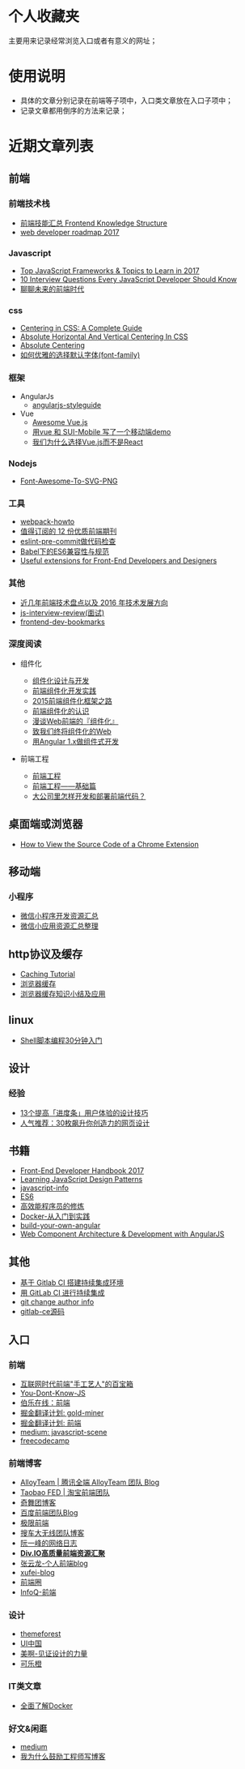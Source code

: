 # 个人收藏夹
主要用来记录经常浏览入口或者有意义的网址；

# 使用说明
- 具体的文章分别记录在前端等子项中，入口类文章放在入口子项中；
- 记录文章都用倒序的方法来记录；

# 近期文章列表

## 前端

### 前端技术栈
- [前端技能汇总 Frontend Knowledge Structure](https://github.com/JacksonTian/fks)
- [web developer roadmap 2017](https://github.com/kamranahmedse/developer-roadmap)


### Javascript
- [Top JavaScript Frameworks & Topics to Learn in 2017](https://medium.com/javascript-scene/top-javascript-frameworks-topics-to-learn-in-2017-700a397b711)
- [10 Interview Questions
Every JavaScript Developer Should Know](https://medium.com/javascript-scene/10-interview-questions-every-javascript-developer-should-know-6fa6bdf5ad95)
- [聊聊未来的前端时代](http://jixianqianduan.com/frontend-javascript/2016/12/11/future-front-end.html)

### css
- [Centering in CSS: A Complete Guide](https://css-tricks.com/centering-css-complete-guide/#center-horizontally)
- [Absolute Horizontal And Vertical Centering In CSS](https://www.smashingmagazine.com/2013/08/absolute-horizontal-vertical-centering-css/)
- [Absolute Centering](http://codepen.io/libill/full/vmYRZK/)
- [如何优雅的选择默认字体(font-family)](http://www.imooc.com/article/11261#)

### 框架
+ AngularJs
	- [angularjs-styleguide](https://github.com/toddmotto/angularjs-styleguide)
+ Vue
	- [Awesome Vue.js](https://github.com/vuejs/awesome-vue#appswebsites)
	- [用vue 和 SUI-Mobile 写了一个移动端demo](https://github.com/eteplus/vue-sui-demo)
	- [我们为什么选择Vue.js而不是React](http://www.infoq.com/cn/news/2016/12/why-Vue-js-no-react)

### Nodejs
- [Font-Awesome-To-SVG-PNG](https://github.com/zhangbg/Font-Awesome-SVG-PNG)


### 工具
- [webpack-howto](https://github.com/petehunt/webpack-howto#5-stylesheets-and-images)
- [值得订阅的 12 份优质前端期刊](https://www.h5jun.com/post/the-12-best-weekly.html)
- [eslint-pre-commit做代码检查](http://lili21.github.io/2016/05/23/eslint-pre-commit%E5%81%9A%E4%BB%A3%E7%A0%81%E6%A3%80%E6%9F%A5/)
- [Babel下的ES6兼容性与规范](http://imweb.io/topic/561f9352883ae3ed25e400f5)
- [Useful extensions for Front-End Developers and Designers](https://medium.com/@vilcins/useful-extensions-for-front-end-developers-and-designers-206aebb9884c)

### 其他
- [近几年前端技术盘点以及 2016 年技术发展方向](http://taobaofed.org/blog/2016/01/04/font-end-tech-inventory/)
- [js-interview-review(面试)](https://github.com/adam-s/js-interview-review)
- [frontend-dev-bookmarks](https://github.com/dypsilon/frontend-dev-bookmarks)

### 深度阅读
+ 组件化
	- [组件化设计与开发](http://colachan.com/post/3545)
	- [前端组件化开发实践](http://tech.meituan.com/frontend-component-practice.html)
	- [2015前端组件化框架之路](https://github.com/xufei/blog/issues/19)
	- [前端组件化的认识](http://chping.website/2016/11/04/%E5%89%8D%E7%AB%AF%E7%BB%84%E4%BB%B6%E5%8C%96%E7%9A%84%E8%AE%A4%E8%AF%86/)
	- [漫谈Web前端的『组件化』](http://leeluolee.github.io/fequan-netease/#/)
	- [致我们终将组件化的Web](http://www.alloyteam.com/2015/11/we-will-be-componentized-web-long-text/)
	- [用Angular 1.x做组件式开发](http://pinkyjie.com/2016/01/31/component-based-development-with-angular-1x/)


+ 前端工程
	- [前端工程](https://github.com/fouber/blog/blob/master/201505/01.md)
	- [前端工程——基础篇](https://github.com/fouber/blog/blob/master/201508/01.md#)
	- [大公司里怎样开发和部署前端代码？](https://github.com/fouber/blog/issues/6)


## 桌面端或浏览器
- [How to View the Source Code of a Chrome Extension](https://www.howtogeek.com/198964/how-to-view-the-source-code-of-a-chrome-extension/)

## 移动端

### 小程序
- [微信小程序开发资源汇总](https://github.com/justjavac/awesome-wechat-weapp)
- [微信小应用资源汇总整理](https://github.com/Aufree/awesome-wechat-weapp)

## http协议及缓存
- [Caching Tutorial ](https://www.mnot.net/cache_docs/)
- [浏览器缓存](https://alisa1124.github.io/2017/02/09/cache/)
- [浏览器缓存知识小结及应用](http://web.jobbole.com/84888/)

## linux
- [Shell脚本编程30分钟入门](https://github.com/qinjx/30min_guides/blob/master/shell.md)

## 设计

### 经验
- [13个提高「进度条」用户体验的设计技巧](http://www.uisdc.com/improve-progress-bar-ux-design)
- [人气推荐：30枚飙升你创造力的网页设计](http://www.uisdc.com/30-websites-large-background)

## 书籍
- [Front-End Developer Handbook 2017](https://www.frontendhandbook.com/what-is-a-FD.html)
- [Learning JavaScript Design Patterns](https://addyosmani.com/resources/essentialjsdesignpatterns/book/#revealingmodulepatternjavascript)
- [javascript-info](http://javascript.info/)
- [ES6](http://es6.ruanyifeng.com/)
- [高效能程序员的修炼](http://pan.baidu.com/s/1bo5HnSN)
- [Docker-从入门到实践](https://yeasy.gitbooks.io/docker_practice/content/introduction/what.html)
- [build-your-own-angular](http://teropa.info/build-your-own-angular/)
- [Web Component Architecture & Development with AngularJS](https://leanpub.com/web-component-development-with-angularjs/read)

## 其他
- [基于 Gitlab CI 搭建持续集成环境](https://juejin.im/entry/589d39fe0ce46300562ae22e)
- [用 GitLab CI 进行持续集成](https://scarletsky.github.io/2016/07/29/use-gitlab-ci-for-continuous-integration/)
- [git change author info](https://help.github.com/articles/changing-author-info/#platform-windows)
- [gitlab-ce源码](https://gitlab.com/gitlab-org/gitlab-ce)

## 入口
### 前端
- [互联网时代前端"手工艺人"的百宝箱](https://github.com/f2e-journey/treasure)
- [You-Dont-Know-JS
](https://github.com/getify/You-Dont-Know-JS/tree/master/es6%20%26%20beyond)
- [伯乐在线：前端](http://web.jobbole.com/)
- [掘金翻译计划: gold-miner](https://github.com/xitu/gold-miner/blob/master/README.md)
- [掘金翻译计划: 前端](https://github.com/xitu/gold-miner/blob/master/front-end.md)
- [medium: javascript-scene](https://medium.com/javascript-scene)
- [freecodecamp](https://www.freecodecamp.com/)

### 前端博客
- [AlloyTeam | 腾讯全端 AlloyTeam 团队 Blog](http://www.alloyteam.com/page/0/)
- [Taobao FED | 淘宝前端团队](http://taobaofed.org/)
- [奇舞团博客](https://75team.com/)
- [百度前端团队Blog](http://fex.baidu.com/)
- [极限前端](http://jixianqianduan.com/)
- [搜车大无线团队博客](http://f2e.souche.com/blog/)
- [阮一峰的网络日志](http://www.ruanyifeng.com/blog/archives.html)
- [**Div.IO高质量前端资源汇聚**](http://div.io)
- [张云龙-个人前端blog](https://github.com/fouber/blog)
- [xufei-blog](https://github.com/xufei/blog)
- [前端圈](https://fequan.com/)
- [InfoQ-前端](http://www.infoq.com/cn/Front-end/?utm_source=infoq&utm_medium=header_graybar&utm_campaign=topic_clk)

### 设计
- [themeforest](https://themeforest.net/)
- [UI中国](http://www.ui.cn/)
- [美啊-见证设计的力量](https://meia.me/)
- [可乐橙](http://colachan.com/post/3545)

### IT类文章
- [全面了解Docker](https://github.com/DeanXu/Docker-introduce/blob/master/README.md)

### 好文&闲逛
- [medium](https://medium.com/)
- [我为什么鼓励工程师写博客](http://blog.jobbole.com/110769/)